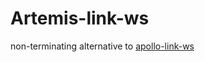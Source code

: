 # Artemis-link-ws

non-terminating alternative to [apollo-link-ws](https://github.com/apollographql/apollo-link/tree/master/packages/apollo-link-ws)

